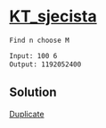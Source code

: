# [KT_sjecista](https://open.kattis.com/problems/sjecista)

```en
Find n choose M
```

```txt
Input: 100 6
Output: 1192052400
```

## Solution

[Duplicate](./BJ_3049.md)
